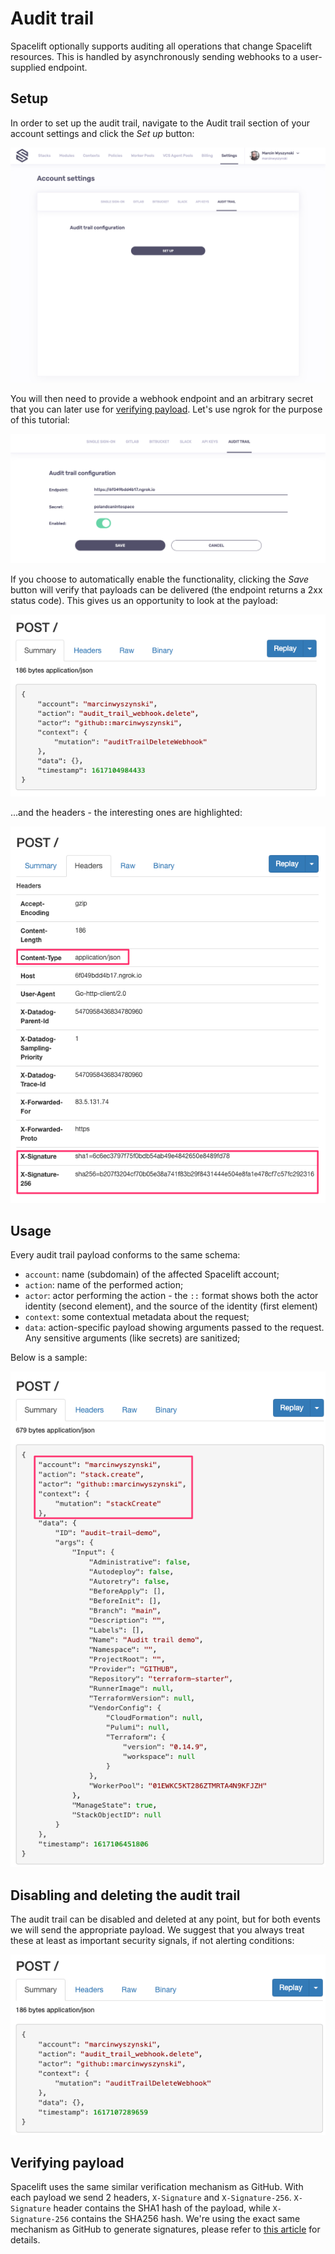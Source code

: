 # Audit trail

Spacelift optionally supports auditing all operations that change Spacelift resources. This is handled by asynchronously sending webhooks to a user-supplied endpoint.

## Setup

In order to set up the audit trail, navigate to the Audit trail section of your account settings and click the _Set up_ button:

![](<../assets/screenshots/Spacelift (1).png>)

You will then need to provide a webhook endpoint and an arbitrary secret that you can later use for [verifying payload](audit-trail.md#verifying-payload). Let's use ngrok for the purpose of this tutorial:

![](<../assets/screenshots/Spacelift (3).png>)

If you choose to automatically enable the functionality, clicking the _Save_ button will verify that payloads can be delivered (the endpoint returns a 2xx status code). This gives us an opportunity to look at the payload:

![](../assets/screenshots/ngrok_-_Inspect.png)

...and the headers - the interesting ones are highlighted:

![](<../assets/screenshots/ngrok_-_Inspect (1).png>)

## Usage

Every audit trail payload conforms to the same schema:

* `account`: name (subdomain) of the affected Spacelift account;
* `action`: name of the performed action;
* `actor`: actor performing the action - the `::` format shows both the actor identity (second element), and the source of the identity (first element)
* `context`: some contextual metadata about the request;
* `data`: action-specific payload showing arguments passed to the request. Any sensitive arguments (like secrets) are sanitized;

Below is a sample:

![](<../assets/screenshots/ngrok_-_Inspect (2).png>)

## Disabling and deleting the audit trail

The audit trail can be disabled and deleted at any point, but for both events we will send the appropriate payload. We suggest that you always treat these at least as important security signals, if not alerting conditions:

![](<../assets/screenshots/ngrok_-_Inspect (3).png>)

## Verifying payload

Spacelift uses the same similar verification mechanism as GitHub. With each payload we send 2 headers, `X-Signature` and `X-Signature-256`. `X-Signature` header contains the SHA1 hash of the payload, while `X-Signature-256` contains the SHA256 hash. We're using the exact same mechanism as GitHub to generate signatures, please refer to [this article](https://medium.com/@vampiire/how-to-verify-the-authenticity-of-a-github-apps-webhook-payload-8d63ccc81a24) for details.

